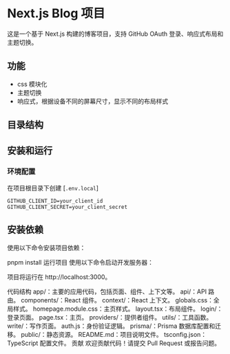# Next.js Blog 项目

这是一个基于 Next.js 构建的博客项目，支持 GitHub OAuth 登录、响应式布局和主题切换。

## 功能

* css 模块化
* 主题切换
* 响应式，根据设备不同的屏幕尺寸，显示不同的布局样式

## 目录结构


## 安装和运行

### 环境配置

在项目根目录下创建 [`.env.local`]

```env
GITHUB_CLIENT_ID=your_client_id
GITHUB_CLIENT_SECRET=your_client_secret
```

## 安装依赖
使用以下命令安装项目依赖：

pnpm install
运行项目
使用以下命令启动开发服务器：

项目将运行在 http://localhost:3000。

代码结构
app/：主要的应用代码，包括页面、组件、上下文等。
api/：API 路由。
components/：React 组件。
context/：React 上下文。
globals.css：全局样式。
homepage.module.css：主页样式。
layout.tsx：布局组件。
login/：登录页面。
page.tsx：主页。
providers/：提供者组件。
utils/：工具函数。
write/：写作页面。
auth.js：身份验证逻辑。
prisma/：Prisma 数据库配置和迁移。
public/：静态资源。
README.md：项目说明文件。
tsconfig.json：TypeScript 配置文件。
贡献
欢迎贡献代码！请提交 Pull Request 或报告问题。

